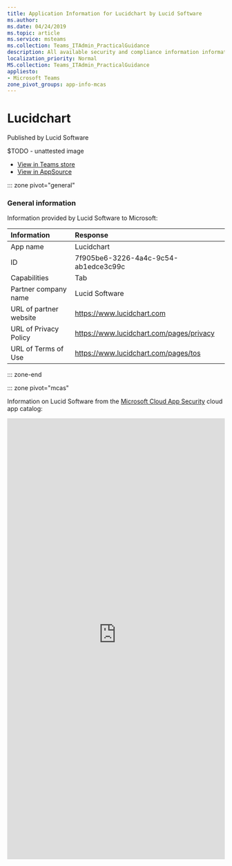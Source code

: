 ```yaml
---
title: Application Information for Lucidchart by Lucid Software
ms.author: 
ms.date: 04/24/2019
ms.topic: article
ms.service: msteams
ms.collection: Teams_ITAdmin_PracticalGuidance
description: All available security and compliance information information for Lucidchart, its data handling policies, its Microsoft Cloud App Security app catalog information, and security/compliance information in the CSA STAR registry.
localization_priority: Normal
MS.collection: Teams_ITAdmin_PracticalGuidance
appliesto:
- Microsoft Teams
zone_pivot_groups: app-info-mcas
---
```

# Lucidchart

Published by Lucid Software

$TODO - unattested image

* <a href="https://teams.microsoft.com/l/app/7f905be6-3226-4a4c-9c54-ab1edce3c99c" target="_blank">View in Teams store</a>
* <a href="https://appsource.microsoft.com/en-us/product/office/WA104381935" target="_blank">View in AppSource</a>

::: zone pivot="general"

### General information

Information provided by Lucid Software to Microsoft:

| **Information** | **Response** |
|:----------------|:-------------|
| App name | Lucidchart |
| ID | 7f905be6-3226-4a4c-9c54-ab1edce3c99c |
| Capabilities | Tab |
| Partner company name | Lucid Software |
| URL of partner website | <https://www.lucidchart.com> |
| URL of Privacy Policy | <https://www.lucidchart.com/pages/privacy> |
| URL of Terms of Use | <https://www.lucidchart.com/pages/tos> |

::: zone-end


::: zone pivot="mcas"

Information on Lucid Software from the [Microsoft Cloud App Security](https://www.microsoft.com/en-us/enterprise-mobility-security/cloud-app-security) cloud app catalog:

<iframe height='1020' title='Microsoft Cloud App Security Information' src='https://3ca685143b5b46b4b0e5266dadf2e97c.codepen.website/#/dashboard/12761' frameborder='no'  style='width: 100%;'>

<a href="https://3ca685143b5b46b4b0e5266dadf2e97c.codepen.website/#/dashboard/12761" target="_blank">View in a new tab</a>

::: zone-end

